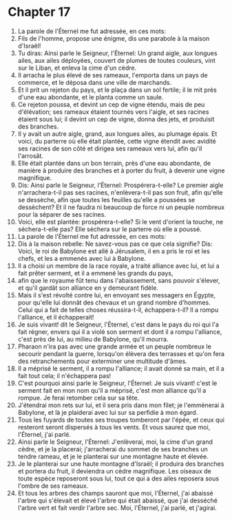 # Chapter 17

1. La parole de l'Éternel me fut adressée, en ces mots:
2. Fils de l'homme, propose une énigme, dis une parabole à la maison d'Israël!
3. Tu diras: Ainsi parle le Seigneur, l'Éternel: Un grand aigle, aux longues ailes, aux ailes déployées, couvert de plumes de toutes couleurs, vint sur le Liban, et enleva la cime d'un cèdre.
4. Il arracha le plus élevé de ses rameaux, l'emporta dans un pays de commerce, et le déposa dans une ville de marchands.
5. Et il prit un rejeton du pays, et le plaça dans un sol fertile; il le mit près d'une eau abondante, et le planta comme un saule.
6. Ce rejeton poussa, et devint un cep de vigne étendu, mais de peu d'élévation; ses rameaux étaient tournés vers l'aigle, et ses racines étaient sous lui; il devint un cep de vigne, donna des jets, et produisit des branches.
7. Il y avait un autre aigle, grand, aux longues ailes, au plumage épais. Et voici, du parterre où elle était plantée, cette vigne étendit avec avidité ses racines de son côté et dirigea ses rameaux vers lui, afin qu'il l'arrosât.
8. Elle était plantée dans un bon terrain, près d'une eau abondante, de manière à produire des branches et à porter du fruit, à devenir une vigne magnifique.
9. Dis: Ainsi parle le Seigneur, l'Éternel: Prospérera-t-elle? Le premier aigle n'arrachera-t-il pas ses racines, n'enlèvera-t-il pas son fruit, afin qu'elle se dessèche, afin que toutes les feuilles qu'elle a poussées se dessèchent? Et il ne faudra ni beaucoup de force ni un peuple nombreux pour la séparer de ses racines.
10. Voici, elle est plantée: prospérera-t-elle? Si le vent d'orient la touche, ne séchera-t-elle pas? Elle séchera sur le parterre où elle a poussé.
11. La parole de l'Éternel me fut adressée, en ces mots:
12. Dis à la maison rebelle: Ne savez-vous pas ce que cela signifie? Dis: Voici, le roi de Babylone est allé à Jérusalem, il en a pris le roi et les chefs, et les a emmenés avec lui à Babylone.
13. Il a choisi un membre de la race royale, a traité alliance avec lui, et lui a fait prêter serment, et il a emmené les grands du pays,
14. afin que le royaume fût tenu dans l'abaissement, sans pouvoir s'élever, et qu'il gardât son alliance en y demeurant fidèle.
15. Mais il s'est révolté contre lui, en envoyant ses messagers en Égypte, pour qu'elle lui donnât des chevaux et un grand nombre d'hommes. Celui qui a fait de telles choses réussira-t-il, échappera-t-il? Il a rompu l'alliance, et il échapperait!
16. Je suis vivant! dit le Seigneur, l'Éternel, c'est dans le pays du roi qui l'a fait régner, envers qui il a violé son serment et dont il a rompu l'alliance, c'est près de lui, au milieu de Babylone, qu'il mourra.
17. Pharaon n'ira pas avec une grande armée et un peuple nombreux le secourir pendant la guerre, lorsqu'on élèvera des terrasses et qu'on fera des retranchements pour exterminer une multitude d'âmes.
18. Il a méprisé le serment, il a rompu l'alliance; il avait donné sa main, et il a fait tout cela; il n'échappera pas!
19. C'est pourquoi ainsi parle le Seigneur, l'Éternel: Je suis vivant! c'est le serment fait en mon nom qu'il a méprisé, c'est mon alliance qu'il a rompue. Je ferai retomber cela sur sa tête.
20. J'étendrai mon rets sur lui, et il sera pris dans mon filet; je l'emmènerai à Babylone, et là je plaiderai avec lui sur sa perfidie à mon égard.
21. Tous les fuyards de toutes ses troupes tomberont par l'épée, et ceux qui resteront seront dispersés à tous les vents. Et vous saurez que moi, l'Éternel, j'ai parlé.
22. Ainsi parle le Seigneur, l'Éternel: J'enlèverai, moi, la cime d'un grand cèdre, et je la placerai; j'arracherai du sommet de ses branches un tendre rameau, et je le planterai sur une montagne haute et élevée.
23. Je le planterai sur une haute montagne d'Israël; il produira des branches et portera du fruit, il deviendra un cèdre magnifique. Les oiseaux de toute espèce reposeront sous lui, tout ce qui a des ailes reposera sous l'ombre de ses rameaux.
24. Et tous les arbres des champs sauront que moi, l'Éternel, j'ai abaissé l'arbre qui s'élevait et élevé l'arbre qui était abaissé, que j'ai desséché l'arbre vert et fait verdir l'arbre sec. Moi, l'Éternel, j'ai parlé, et j'agirai.

